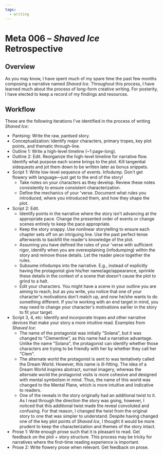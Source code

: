 ```yaml
---
tags:
  - writing
---
```


# Meta 006 – _Shaved Ice_ Retrospective

## Overview

As you may know, I have spent much of my spare time the past few months composing a narrative named _Shaved Ice_. Throughout this process, I have learned much about the process of long-form creative writing. For posterity, I have elected to keep a record of my findings and resources.

## Workflow

These are the following iterations I've identified in the process of writing _Shaved Ice_:

- Pantsing: Write the raw, pantsed story.
- Conceptualization: Identify major characters, primary tropes, key plot points, and thematic through-line.
- Outline 1: Write a high-level timeline (~1 page-long).
- Outline 2: Edit. Reorganize the high-level timeline for narrative flow. Identify what purpose each scene brings to the plot. Kill tangential sidequests and jot them down to be written later as bonus snippets.
- Script 1: Write low-level sequence of events. Infodump. Don't get flowery with language—just get to the end of the story!
  - Take notes on your characters as they develop. Review these notes consistently to ensure consistent characterization.
  - Define the mechanics of your 'verse. Document what rules you introduced, where you introduced them, and how they shape the plot.
- Script 2: Edit.
  - Identify points in the narrative where the story isn't advancing at the appropriate pace. Change the presented order of events or change scenes entirely to keep the pace appropriate.
  - Keep the story snappy. Use nonlinear storytelling to ensure each chapter sets off on an intriguing line. Use the past perfect tense afterwards to backfill the reader's knowledge of the plot.
  - Assuming you have defined the rules of your 'verse with sufficient rigor, identify when you are overexplaining (infodumping) within the story and remove those details. Let the reader piece together the rules.
  - Subsume infodumps into the narrative. E.g., instead of explicitly having the protagonist give his/her name/age/appearance, sprinkle these details in the context of a scene that doesn't cause the plot to grind to a halt.
  - Edit your characters. You might have a scene in your outline you are aiming to reach, but as you write, you notice that one of your character's motivations don't match up, and now he/she wants to do something different. If you're working with an end target in mind, you may need to change your character's motivations earlier in the story to fit your target.
- Script 3, 4, etc: Identify and incorporate tropes and other narrative devices that make your story a more intuitive read. Examples from _Shaved Ice_:
  - The name of the protagonist was initially "Solana", but it was changed to "Clementine", as this name had a narrative advantage. Unlike the name "Solana", the protagonist can identify whether those characters are trying to be friendly with her by whether they call her "Clem".
  - The alternate world the protagonist is sent to was tentatively called the Dream World. However, this name is ill-fitting. The idea of a Dream World inspires abstract, surreal imagery, whereas the alternate world the protagonist visits is more cohesive and designed with mental symbolism in mind. Thus, the name of this world was changed to the Mental Plane, which is more intuitive and indicative to readers.
  - One of the reveals in the story originally had an additional twist to it. As I read through the direction the story was going, however, I noticed that this additional twist made the reveal convoluted and confusing. For that reason, I changed the twist from the original story to one that was simpler to understand. Despite having changed one of the key plot points of _Shaved Ice_, I thought it would be more prudent to keep the characterization and themes of the story intact.
- Prose 1: Write enough prose such that it is pleasant to read. Get feedback on the plot + story structure. This process may be tricky for narratives where the first-time reading experience is important.
- Prose 2: Write flowery prose when relevant. Get feedback on prose.

